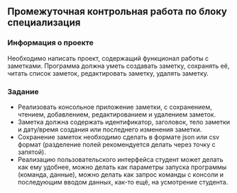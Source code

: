 ## Промежуточная контрольная работа по блоку специализация

### Информация о проекте
Необходимо написать проект, содержащий функционал работы с заметками. Программа должна уметь создавать заметку, сохранять её, читать список заметок, редактировать заметку, удалять заметку.

### Задание
* Реализовать консольное приложение заметки, с сохранением, чтением, добавлением, редактированием и удалением заметок. 
* Заметка должна содержать идентификатор, заголовок, тело заметки и дату/время создания или последнего изменения заметки. 
* Сохранение заметок необходимо сделать в формате json или csv формат (разделение полей рекомендуется делать через точку с запятой). 
* Реализацию пользовательского интерфейса студент может делать как ему удобнее, можно делать как параметры запуска программы (команда, данные), можно делать как запрос команды с консоли и последующим вводом данных, как-то ещё, на усмотрение студента.